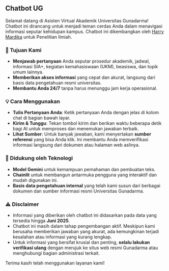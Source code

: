## Chatbot UG

Selamat datang di Asisten Virtual Akademik Universitas Gunadarma! Chatbot ini dirancang untuk menjadi teman cerdas Anda dalam menavigasi informasi seputar kehidupan kampus. Chatbot ini dikembangkan oleh [Harry Mardika](https://github.com/maybeitsai) untuk Penelitian Ilmiah.

### 🎯 Tujuan Kami

- **Menjawab pertanyaan** Anda seputar prosedur akademik, jadwal, informasi SIA+, kegiatan kemahasiswaan (UKM), beasiswa, dan topik umum lainnya.
- **Memberikan akses informasi** yang cepat dan akurat, langsung dari basis data pengetahuan resmi universitas.
- **Membantu Anda 24/7** tanpa harus menunggu jam kerja operasional.

### 💡 Cara Menggunakan

-  **Tulis Pertanyaan Anda**: Ketik pertanyaan Anda dengan jelas di kolom chat di bagian bawah layar.
-  **Kirim & Tunggu**: Tekan tombol kirim dan berikan waktu beberapa detik bagi AI untuk memproses dan menemukan jawaban terbaik.
-  **Lihat Sumber**: Untuk banyak jawaban, kami menyertakan **sumber referensi** yang bisa Anda klik. Ini membantu Anda memverifikasi informasi langsung dari dokumen atau halaman web aslinya.

### 🔬 Didukung oleh Teknologi

- **Model Gemini** untuk kemampuan pemahaman dan pembuatan teks.
- **Chainlit** untuk membangun antarmuka pengguna yang interaktif dan mudah digunakan ini.
- **Basis data pengetahuan internal** yang telah kami susun dari berbagai dokumen dan sumber informasi resmi Universitas Gunadarma.

### ⚠️ Disclaimer

- Informasi yang diberikan oleh chatbot ini didasarkan pada data yang tersedia hingga **Juni 2025**.
- Chatbot ini masih dalam tahap pengembangan aktif. Meskipun kami berusaha memberikan jawaban yang akurat, ada kemungkinan terjadi kesalahan atau informasi yang kurang lengkap.
- Untuk informasi yang bersifat krusial dan penting, **selalu lakukan verifikasi ulang** dengan merujuk ke situs web resmi Gunadarma atau menghubungi bagian administrasi terkait.

Terima kasih telah menggunakan layanan kami!